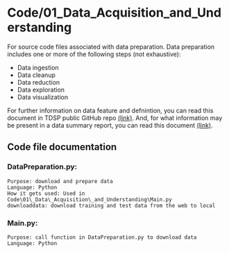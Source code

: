 # Code/01\_Data\_Acquisition_and_Understanding

For source code files associated with data preparation. Data preparation includes one or more of the following steps (not exhaustive):

- Data ingestion
- Data cleanup
- Data reduction
- Data exploration 
- Data visualization

For further information on data feature and defnintion, you can read this document in TDSP public GitHub repo [(link)](https://github.com/Azure/Azure-TDSP-ProjectTemplate/blob/master/Docs/Data_Report/Data%20Defintion.md). And, for what information may be present in a data summary report, you can read this document [(link)](https://github.com/Azure/Azure-TDSP-ProjectTemplate/blob/master/Docs/Data_Report/DataSummaryReport.md).

## Code file documentation

### DataPreparation.py:
    Purpose: download and prepare data
    Language: Python
    How it gets used: Used in Code\01\_Data\_Acquisition\_and_Understanding\Main.py
    downloaddata: download training and test data from the web to local

### Main.py:
    Purpose: call function in DataPreparation.py to download data
    Language: Python
